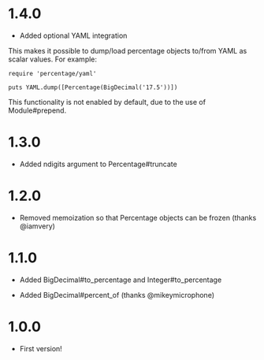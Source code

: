# 1.4.0

* Added optional YAML integration

This makes it possible to dump/load percentage objects to/from YAML as scalar values. For example:

    require 'percentage/yaml'

    puts YAML.dump([Percentage(BigDecimal('17.5'))])

This functionality is not enabled by default, due to the use of Module#prepend.

# 1.3.0

* Added ndigits argument to Percentage#truncate

# 1.2.0

* Removed memoization so that Percentage objects can be frozen (thanks @iamvery)

# 1.1.0

* Added BigDecimal#to_percentage and Integer#to_percentage

* Added BigDecimal#percent_of (thanks @mikeymicrophone)

# 1.0.0

* First version!
